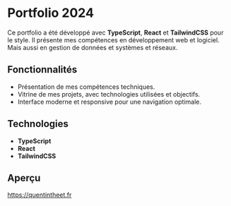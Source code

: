 # Portfolio 2024

Ce portfolio a été développé avec **TypeScript**, **React** et **TailwindCSS** pour le style. Il présente mes compétences en développement web et logiciel. Mais aussi en gestion de données et systèmes et réseaux.

## Fonctionnalités

- Présentation de mes compétences techniques.
- Vitrine de mes projets, avec technologies utilisées et objectifs.
- Interface moderne et responsive pour une navigation optimale.

## Technologies

- **TypeScript**
- **React**
- **TailwindCSS**

## Aperçu

https://quentintheet.fr

